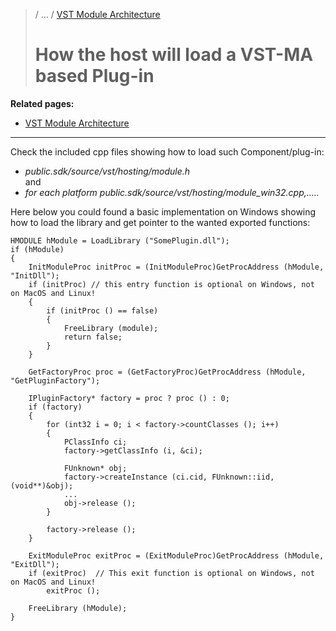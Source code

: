 >/ ... / [VST Module Architecture](../VST+Module+Architecture/Index.md)
>
># How the host will load a VST-MA based Plug-in

**Related pages:**

- [VST Module Architecture](../VST+Module+Architecture/Index.md)

---

Check the included cpp files showing how to load such Component/plug-in:

- *public.sdk/source/vst/hosting/module.h*<br>
and
- *for each platform public.sdk/source/vst/hosting/module_win32.cpp,.....*

Here below you could found a basic implementation on Windows showing how to load the library and get pointer to the wanted exported functions:

```
HMODULE hModule = LoadLibrary ("SomePlugin.dll");
if (hModule)
{
    InitModuleProc initProc = (InitModuleProc)GetProcAddress (hModule, "InitDll");
    if (initProc) // this entry function is optional on Windows, not on MacOS and Linux!
    {
        if (initProc () == false)
        {
            FreeLibrary (module);
            return false;
        }
    }

    GetFactoryProc proc = (GetFactoryProc)GetProcAddress (hModule, "GetPluginFactory");

    IPluginFactory* factory = proc ? proc () : 0;
    if (factory)
    {
        for (int32 i = 0; i < factory->countClasses (); i++)
        {
            PClassInfo ci;
            factory->getClassInfo (i, &ci);

            FUnknown* obj;
            factory->createInstance (ci.cid, FUnknown::iid, (void**)&obj);
            ...
            obj->release ();
        }

        factory->release ();
    }

    ExitModuleProc exitProc = (ExitModuleProc)GetProcAddress (hModule, "ExitDll");
    if (exitProc)  // This exit function is optional on Windows, not on MacOS and Linux!  
        exitProc ();

    FreeLibrary (hModule);
}
```
